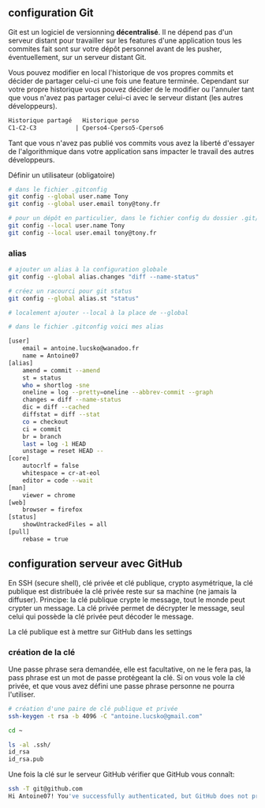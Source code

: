 ## configuration Git

Git est un logiciel de versionning **décentralisé**. Il ne dépend pas d'un serveur distant pour travailler sur les features d'une application tous les commites fait sont sur votre dépôt personnel avant de les pusher, éventuellement, sur un serveur distant Git.

Vous pouvez modifier en local l'historique de vos propres commits et décider de partager celui-ci une fois une feature terminée. Cependant sur votre propre historique vous pouvez décider de le modifier ou l'annuler tant que vous n'avez pas partager celui-ci avec le serveur distant (les autres développeurs).

```txt
Historique partagé   Historique perso 
C1-C2-C3           | Cperso4-Cperso5-Cperso6 
```

Tant que vous n'avez pas publié vos commits vous avez la liberté d'essayer de l'algorithmique dans votre application sans impacter le travail des autres développeurs.

Définir un utilisateur (obligatoire)

``` bash
# dans le fichier .gitconfig
git config --global user.name Tony 
git config --global user.email tony@tony.fr

# pour un dépôt en particulier, dans le fichier config du dossier .git/
git config --local user.name Tony 
git config --local user.email tony@tony.fr
``` 

### alias

``` bash
# ajouter un alias à la configuration globale
git config --global alias.changes "diff --name-status"

# créez un racourci pour git status
git config --global alias.st "status"

# localement ajouter --local à la place de --global

# dans le fichier .gitconfig voici mes alias

[user]
	email = antoine.lucsko@wanadoo.fr
	name = Antoine07
[alias]
	amend = commit --amend
    st = status
    who = shortlog -sne
    oneline = log --pretty=oneline --abbrev-commit --graph
    changes = diff --name-status
    dic = diff --cached
    diffstat = diff --stat
    co = checkout
    ci = commit
    br = branch
	last = log -1 HEAD
	unstage = reset HEAD --
[core]
	autocrlf = false
	whitespace = cr-at-eol
	editor = code --wait
[man]
	viewer = chrome
[web]
	browser = firefox
[status]
	showUntrackedFiles = all
[pull]
	rebase = true
``` 

## configuration serveur avec GitHub

En SSH (secure shell), clé privée et clé publique, crypto asymétrique, la clé publique est distribuée la clé privée reste sur sa machine (ne jamais la diffuser).
Principe: la clé publique crypte le message, tout le monde peut crypter un message. La clé privée permet de décrypter le message, seul celui qui possède la clé privée peut décoder le message.

La clé publique est à mettre sur GitHub dans les settings

### création de la clé

Une passe phrase sera demandée, elle est facultative, on ne le fera pas, la pass phrase est un mot de passe protégeant la clé. Si on vous vole la clé privée, et que vous avez défini une passe phrase personne ne pourra l'utiliser.

``` bash
# création d'une paire de clé publique et privée
ssh-keygen -t rsa -b 4096 -C "antoine.lucsko@gmail.com"

cd ~

ls -al .ssh/
id_rsa
id_rsa.pub

``` 

Une fois la clé sur le serveur GitHub vérifier que GitHub vous connaît:

``` bash
ssh -T git@github.com
Hi Antoine07! You've successfully authenticated, but GitHub does not provide shell access.

```

